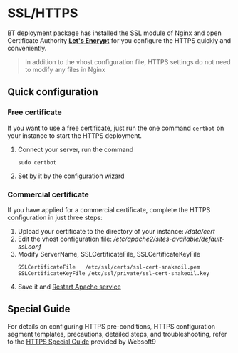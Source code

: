# SSL/HTTPS

BT deployment package has installed the SSL module of Nginx and open Certificate Authority **[Let's Encrypt](https://letsencrypt.org/)** for you configure the HTTPS quickly and conveniently.

> In addition to the vhost configuration file, HTTPS settings do not need to modify any files in Nginx

## Quick configuration

### Free certificate

If you want to use a free certificate, just run the one command `certbot` on your instance to start the HTTPS deployment.

1. Connect your server, run the command
   ```
   sudo certbot
   ```
2. Set by it by the configuration wizard

### Commercial certificate

If you have applied for a commercial certificate, complete the HTTPS configuration in just three steps:

1. Upload your certificate to the directory of your instance: */data/cert* 
2. Edit the vhost configuration file: */etc/apache2/sites-available/default-ssl.conf* 
3. Modify ServerName, SSLCertificateFile, SSLCertificateKeyFile
   ``` text
   SSLCertificateFile	/etc/ssl/certs/ssl-cert-snakeoil.pem
   SSLCertificateKeyFile /etc/ssl/private/ssl-cert-snakeoil.key   
   ```
5. Save it and [Restart Apache service](/admin-services.md#apache)

## Special Guide

For details on configuring HTTPS pre-conditions, HTTPS configuration segment templates, precautions, detailed steps, and troubleshooting, refer to the [HTTPS Special Guide](https://support.websoft9.com/docs/faq/tech-https.html#nginx) provided by Websoft9 